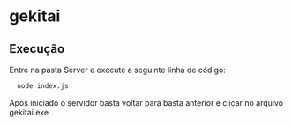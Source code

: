 # gekitai

## Execução

Entre na pasta Server e execute a seguinte linha de código:

```bash
  node index.js 
```
Após iniciado o servidor basta voltar para basta anterior e clicar no arquivo gekitai.exe
